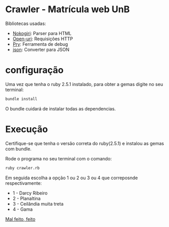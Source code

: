 # Crawler - Matrícula web UnB

Bibliotecas usadas:

 * [Nokogiri](https://github.com/sparklemotion/nokogiri): Parser para HTML
 * [Open-uri](https://ruby-doc.org/stdlib-2.1.0/libdoc/open-uri/rdoc/OpenURI.html): Requisições HTTP
 * [Pry](https://github.com/pry/pry): Ferramenta de debug
 * [json](https://rubygems.org/gems/json/versions/1.8.3?locale=pt-BR): Converter para JSON

# configuração
Uma vez que tenha o ruby 2.5.1 instalado, para obter a gemas digite no seu terminal:

```bash
bundle install
```

O bundle cuidará de instalar todas as dependencias.

# Execução
Certifique-se que tenha o versão correta do ruby(2.5.1) e instalou as gemas com bundle.

Rode o programa no seu terminal com o comando:

```bash
ruby crawler.rb
```

Em seguida escolha a opção 1 ou 2 ou 3 ou 4 que correposnde respectivamente:

* 1 - Darcy Ribeiro
* 2 - Planaltina
* 3 - Ceilândia muita treta
* 4 - Gama

[Mal feito, feito](https://github.com/danilodelyima)
